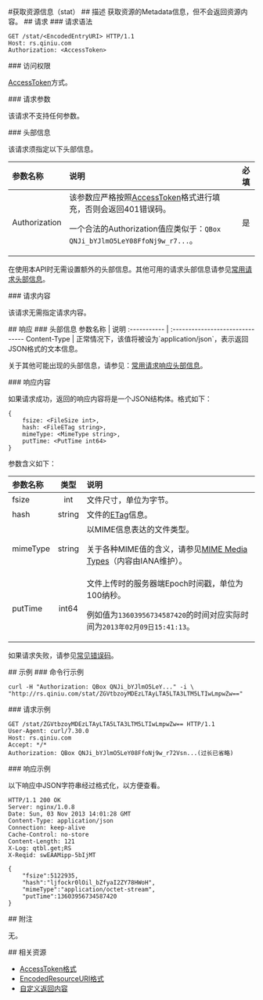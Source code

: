 <a name="stat">
#获取资源信息（stat）

<a name="description">
## 描述
获取资源的Metadata信息，但不会返回资源内容。

<a name="request">
## 请求

<a name="request-syntax">
### 请求语法

```
GET /stat/<EncodedEntryURI> HTTP/1.1
Host: rs.qiniu.com
Authorization: <AccessToken>
```

<a name="request-auth">
### 访问权限

[AccessToken](http://docs.qiniu.com/api/v6/rs.html#digest-auth)方式。

<a name="request-params">
### 请求参数

该请求不支持任何参数。

<a name="request-headers">
### 头部信息

该请求须指定以下头部信息。

参数名称      | 说明                              | 必填
:---------- | :------------------------------- | :-------:
Authorization | 该参数应严格按照[AccessToken]()格式进行填充，否则会返回401错误码。<p>一个合法的Authorization值应类似于：`QBox QNJi_bYJlmO5LeY08FfoNj9w_r7...`。 | 是

在使用本API时无需设置额外的头部信息。其他可用的请求头部信息请参见[常用请求头部信息]()。

<a name="request-body">
### 请求内容

该请求无需指定请求内容。

<a name="response">
## 响应

<a name="response-headers">
### 头部信息
参数名称      | 说明                              
:----------- | :------------------------------- 
Content-Type | 正常情况下，该值将被设为`application/json`，表示返回JSON格式的文本信息。

关于其他可能出现的头部信息，请参见：[常用请求响应头部信息]()。

<a name="response-body">
### 响应内容

如果请求成功，返回的响应内容将是一个JSON结构体。格式如下：

```
{
	fsize: <FileSize int>, 
    hash: <FileETag string>,
    mimeType: <MimeType string>,
    putTime: <PutTime int64> 
}
```

参数含义如下：

参数名称       | 类型 | 说明
:------------ | :----: | :------------------------------
fsize | int | 文件尺寸，单位为字节。
hash | string | 文件的[ETag]()信息。
mimeType | string | 以MIME信息表达的文件类型。<p>关于各种MIME值的含义，请参见[MIME Media Types](http://www.iana.org/assignments/media-types)（内容由IANA维护）。
putTime | int64 | 文件上传时的服务器端Epoch时间戳，单位为100纳秒。<p>例如值为`13603956734587420`的时间对应实际时间为`2013年02月09日15:41:13`。

如果请求失败，请参见[常见错误码]()。

<a name="examples">
## 示例

<a name="example1-command">
### 命令行示例

```
curl -H "Authorization: QBox QNJi_bYJlmO5LeY..." -i \
"http://rs.qiniu.com/stat/ZGVtbzoyMDEzLTAyLTA5LTA3LTM5LTIwLmpwZw=="
```

<a name="example1-request">
### 请求示例

```
GET /stat/ZGVtbzoyMDEzLTAyLTA5LTA3LTM5LTIwLmpwZw== HTTP/1.1
User-Agent: curl/7.30.0
Host: rs.qiniu.com
Accept: */*
Authorization: QBox QNJi_bYJlmO5LeY08FfoNj9w_r72Vsn...(过长已省略)
```

<a name="example1-response">
### 响应示例

以下响应中JSON字符串经过格式化，以方便查看。

```
HTTP/1.1 200 OK
Server: nginx/1.0.8
Date: Sun, 03 Nov 2013 14:01:28 GMT
Content-Type: application/json
Connection: keep-alive
Cache-Control: no-store
Content-Length: 121
X-Log: qtbl.get;RS
X-Reqid: swEAAMipp-5bIjMT

{
	"fsize":5122935,
	"hash":"ljfockr0lOil_bZfyaI2ZY78HWoH",
	"mimeType":"application/octet-stream",
	"putTime":13603956734587420
}
```

<a name="remarks">
## 附注

无。

<a name="related-resources">
## 相关资源

- [AccessToken格式](http://docs.qiniu.com/#)
- [EncodedResourceURI格式]()
- [自定义返回内容]()